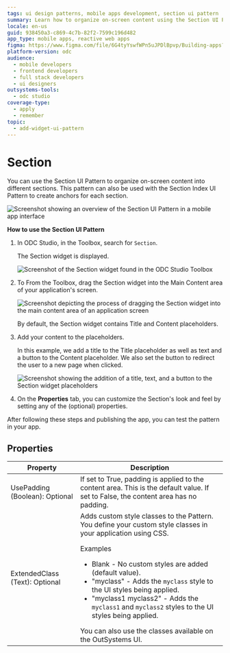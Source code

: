 ```yaml
---
tags: ui design patterns, mobile apps development, section ui pattern
summary: Learn how to organize on-screen content using the Section UI Pattern in OutSystems Developer Cloud (ODC).
locale: en-us
guid: 938450a3-c869-4c7b-82f2-7599c196d482
app_type: mobile apps, reactive web apps
figma: https://www.figma.com/file/6G4tyYswfWPn5uJPDlBpvp/Building-apps?type=design&node-id=3203%3A11352&t=ZwHw8hXeFhwYsO5V-1
platform-version: odc
audience:
  - mobile developers
  - frontend developers
  - full stack developers
  - ui designers
outsystems-tools:
  - odc studio
coverage-type:
  - apply
  - remember
topic:
  - add-widget-ui-pattern
---
```


# Section

You can use the Section UI Pattern to organize on-screen content into different sections. This pattern can also be used with the Section Index UI Pattern to create anchors for each section.

![Screenshot showing an overview of the Section UI Pattern in a mobile app interface](images/section-5-ss.png "Section UI Pattern Overview")

**How to use the Section UI Pattern**

1. In ODC Studio, in the Toolbox, search for `Section`.
  
    The Section widget is displayed.

    ![Screenshot of the Section widget found in the ODC Studio Toolbox](images/section-1-ss.png "Section Widget in ODC Studio Toolbox") 

1. To From the Toolbox, drag the Section widget into the Main Content area of your application's screen.

    ![Screenshot depicting the process of dragging the Section widget into the main content area of an application screen](images/section-2-ss.png "Dragging Section Widget into Main Content Area")

    By default, the Section widget contains Title and Content placeholders.

1. Add your content to the placeholders.

    In this example, we add a title to the Title placeholder as well as  text and a button to the Content placeholder. We also set the button to redirect the user to a new page when clicked.

    ![Screenshot showing the addition of a title, text, and a button to the Section widget placeholders](images/section-3-ss.png "Adding Content to Section Widget Placeholders")

1. On the **Properties** tab, you can customize the Section's look and feel by setting any of the (optional) properties.

After following these steps and publishing the app, you can test the pattern in your app.

## Properties

| Property                       | Description                                                                                                                                                                                                                                                                                                                                                                                                                                                                                                                                                                                                            |
|--------------------------------|------------------------------------------------------------------------------------------------------------------------------------------------------------------------------------------------------------------------------------------------------------------------------------------------------------------------------------------------------------------------------------------------------------------------------------------------------------------------------------------------------------------------------------------------------------------------------------------------------------------------|
| UsePadding (Boolean): Optional | If set to True, padding is applied to the content area. This is the default value. If set to False, the content area has no padding.                                                                                                                                                                                                                                                                                                                                                                                                                                                                                   |
| ExtendedClass (Text): Optional | Adds custom style classes to the Pattern. You define your custom style classes in your application using CSS. <p>Examples <ul><li>Blank - No custom styles are added (default value).</li><li>"myclass" - Adds the ``myclass`` style to the UI styles being applied.</li><li>"myclass1 myclass2" - Adds the ``myclass1`` and ``myclass2`` styles to the UI styles being applied.</li></ul></p>You can also use the classes available on the OutSystems UI. |
